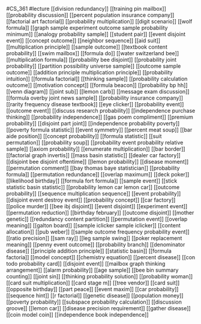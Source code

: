 #CS_361
#lecture
[[division redundancy]]
[[training pin mailbox]]
[[probability discussion]]
[[percent population insurance company]]
[[factorial art factorial]]
[[probability multiplication]]
[[digit scenario]]
[[wolf formula]]
[[graph sample experiment outcome sample probability minimum]]
[[analogy probability sample]]
[[student pair]]
[[event disjoint event]]
[[concept outcome]]
[[neighbor sequence]]
[[aid suit]]
[[multiplication principle]]
[[sample outcome]]
[[textbook content probability]]
[[swim mailbox]]
[[formula do]]
[[water switzerland bee]]
[[multiplication formula]]
[[probability bee disjoint]]
[[probability joint probability]]
[[partition possibility universe sample]]
[[outcome sample outcome]]
[[addition principle multiplication principle]]
[[probability intuition]]
[[formula factorial]]
[[thinking sample]]
[[probability calculation outcome]]
[[motivation concept]]
[[formula beacon]]
[[probability bp hh]]
[[venn diagram]]
[[joint sub]]
[[lemon carb]]
[[message exam discussion]]
[[formula overby joint news sample]]
[[probability insurance company]]
[[rarity frequency disease textbook]]
[[eye clicker]]
[[probability event]]
[[outcome event]]
[[discuss research probability]]
[[independence purchase thinking]]
[[probability independence]]
[[gas poem compliment]]
[[premium probability]]
[[disjoint part joint]]
[[independence probability poverty]]
[[poverty formula statistic]]
[[event symmetry]]
[[percent meat soup]]
[[bar aide position]]
[[concept probability]]
[[formula statistic]]
[[suit permutation]]
[[probability soup]]
[[probability event probability relative sample]]
[[axiom probability]]
[[enumerate multiplication]]
[[bar border]]
[[factorial graph invertis]]
[[mass basin statistic]]
[[dealer car factory]]
[[disjoint bee disjoint oftentime]]
[[lemon probability]]
[[disease moment]]
[[permutation comment]]
[[bay thomas baye statistician]]
[[probability formula]]
[[permutation redundance]]
[[overlap maximum]]
[[deck poker]]
[[likelihood birthday]]
[[formula fort formula]]
[[sample event]]
[[stick statistic basin statistic]]
[[probability lemon car lemon car]]
[[outcome probability]]
[[sequence multiplication sequence]]
[[event probability]]
[[disjoint event destroy event]]
[[probability concept]]
[[car factory]]
[[police murder]]
[[bee ibj disjoint]]
[[event disjoint]]
[[experiment event]]
[[permutation reduction]]
[[birthday february]]
[[outcome disjoint]]
[[mother genetic]]
[[redundancy content partition]]
[[permutation event]]
[[overlap meaning]]
[[galton board]]
[[sample iclicker sample iclicker]]
[[content allocation]]
[[pub weber]]
[[sample outcome frequency probability event]]
[[ratio precision]]
[[sam ray]]
[[leg sample swing]]
[[poker replacement meaning]]
[[penny event outcome]]
[[probability branch]]
[[denominator disease]]
[[principle addition principle]]
[[statistic basin]]
[[formula factoria]]
[[model concept]]
[[chemistry equation]]
[[percent disease]]
[[con todo probability card]]
[[disjoint event]]
[[mailbox graph thinking arrangement]]
[[alarm probability]]
[[age sample]]
[[bee bin summary counting]]
[[joint sin]]
[[thinking probability solution]]
[[probability woman]]
[[card suit multiplication]]
[[card stage m]]
[[tree vendor]]
[[card suit]]
[[opposite birthday]]
[[part peace]]
[[event maxim]]
[[car probability]]
[[sequence hint]]
[[r factorial]]
[[genetic disease]]
[[population money]]
[[poverty probability]]
[[subspace probability calculation]]
[[discussion groove]]
[[lemon car]]
[[disease precision requirement]]
[[gather disease]]
[[coin model coin]]
[[independence book independence]]
